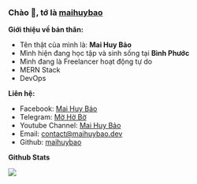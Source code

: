 ### Chào 👋, tớ là [maihuybao](https://github.com/maihuybao)

**Giới thiệu về bản thân:**

 - Tên thật của mình là: **Mai Huy Bảo**
 - Mình hiện đang học tập và sinh sống tại **Bình Phước**
 - Mình đang là Freelancer hoạt động tự do
 - MERN Stack
 - DevOps

**Liên hệ:**
 
 - Facebook: [Mai Huy Bảo](https://fb.me/MaiHuyBao.Freelancer)
 - Telegram: [Mờ Hờ Bờ](https://t.me/Mo_Ho_Bo)
 - Youtube Channel: [Mai Huy Bảo](https://www.youtube.com/channel/maihuybao)
 - Email: [contact@maihuybao.dev](mailto:contact@maihuybao.dev)
 - Github: [maihuybao](https://github.com/maihuybao)

**Github Stats**

![](https://github-readme-stats.vercel.app/api?username=maihuybao&include_all_commits=true&count_private=true&show_icons=true)


